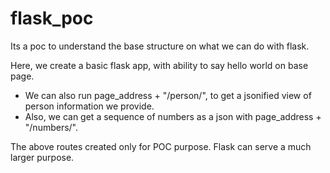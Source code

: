 # flask_poc
Its a poc to understand the base structure on what we can do with flask.

Here, we create a basic flask app, with ability to say hello world on base page. 
- We can also run page_address + "/person/", to get a jsonified view of person information we provide.
- Also, we can get a sequence of numbers as a json with page_address + "/numbers/".

The above routes created only for POC purpose. Flask can serve a much larger purpose. 

